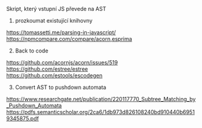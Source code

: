 Skript, který vstupní JS převede na AST
1. prozkoumat existující knihovny

https://tomassetti.me/parsing-in-javascript/ \
https://npmcompare.com/compare/acorn,esprima

2. Back to code

https://github.com/acornjs/acorn/issues/519 \
https://github.com/estree/estree \
https://github.com/estools/escodegen


3. Convert AST to pushdown automata

https://www.researchgate.net/publication/220117770_Subtree_Matching_by_Pushdown_Automata \
https://pdfs.semanticscholar.org/2ca6/1db973d826108240bd910440b69519345875.pdf